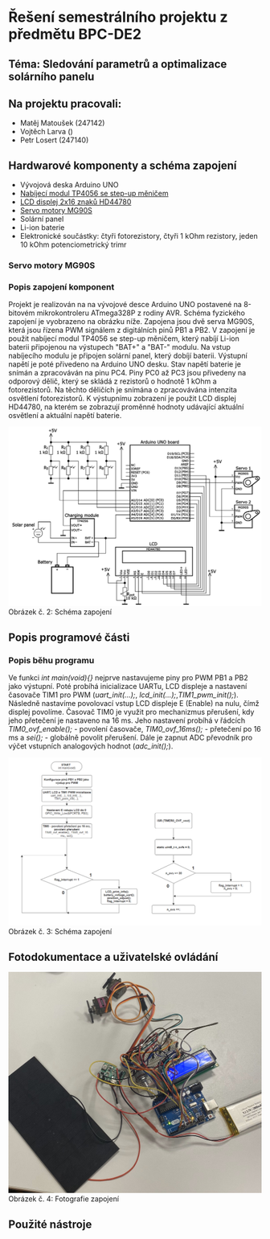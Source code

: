 # Řešení semestrálního projektu z předmětu BPC-DE2

## Téma: Sledování parametrů a optimalizace solárního panelu

## Na projektu pracovali: 

* Matěj Matoušek (247142)
* Vojtěch Larva ()
* Petr Losert (247140)


## Hardwarové komponenty a schéma zapojení

* Vývojová deska Arduino UNO
* [Nabíjecí modul TP4056 se step-up měničem](#nmodul)
* [LCD displej 2x16 znaků HD44780](#display)
* [Servo motory MG90S](#servo)
* Solární panel
* Li-ion baterie
* Elektronické součástky: čtyři fotorezistory, čtyři 1 kOhm rezistory, jeden 10 kOhm potenciometrický trimr


<a name="servo"></a>
### Servo motory MG90S


  
### Popis zapojení komponent
Projekt je realizován na na vývojové desce Arduino UNO postavené na 8-bitovém mikrokontroleru ATmega328P z rodiny AVR. Schéma fyzického zapojení je vyobrazeno na obrázku níže. Zapojena jsou dvě serva MG90S, která jsou řízena PWM signálem z digitálních pinů PB1 a PB2. V zapojení je použit nabíjecí modul TP4056 se step-up měničem, který nabíjí Li-ion baterii připojenou na výstupech "BAT+" a "BAT-" modulu. Na vstup nabíjecího modulu je připojen solární panel, který dobíjí baterii. Výstupní napětí je poté přivedeno na Arduino UNO desku. Stav napětí baterie je snímán a zpracováván na pinu PC4. Piny PC0 až PC3 jsou přivedeny na odporový dělič, který se skládá z rezistorů o hodnotě 1 kOhm a fotorezistorů. Na těchto děličích je snímána o zpracovávána intenzita osvětlení fotorezistorů. K výstupnímu zobrazení je použit LCD displej HD44780, na kterém se zobrazují proměnné hodnoty udávající aktuální osvětlení a aktuální napětí baterie.        

  ![Schéma zapojení](Schema_zapojeni.png)
Obrázek č. 2: Schéma zapojení 

## Popis programové části

### Popis běhu programu 
Ve funkci _int main(void){}_ nejprve nastavujeme piny pro PWM PB1 a PB2 jako výstupní. Poté probíhá inicializace UARTu, LCD displeje a nastavení časovače TIM1 pro PWM (_uart_init(...);_, _lcd_init(...);_,_TIM1_pwm_init();_). Následně nastavíme povolovací vstup LCD displeje E (Enable) na nulu, čímž displej povolíme. Časovač TIM0 je využit pro mechanizmus přerušení, kdy jeho přetečení je nastaveno na 16 ms. Jeho nastavení probíhá v řádcích _TIM0_ovf_enable();_ - povolení časovače, _TIM0_ovf_16ms();_ - přetečení po 16 ms a _sei();_ - globálně povolit přerušení. Dále je zapnut ADC převodník pro výčet vstupních analogových hodnot (_adc_init();_).    

![Vývojový diagram funkce main(void)](Vyvojovy_diagram.png)
Obrázek č. 3: Schéma zapojení

## Fotodokumentace a uživatelské ovládání
 ![Obrázek zapojení](Foto_zapojeni.jpg)
Obrázek č. 4: Fotografie zapojení

## Použité nástroje 





